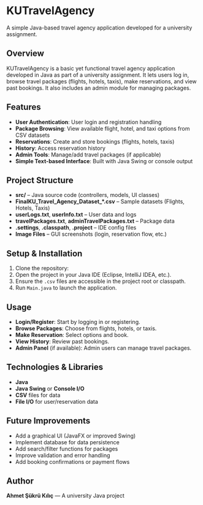# KUTravelAgency

A simple Java-based travel agency application developed for a university assignment.

## Overview
KUTravelAgency is a basic yet functional travel agency application developed in Java as part of a university assignment. It lets users log in, browse travel packages (flights, hotels, taxis), make reservations, and view past bookings. It also includes an admin module for managing packages.

## Features
- **User Authentication**: User login and registration handling
- **Package Browsing**: View available flight, hotel, and taxi options from CSV datasets
- **Reservations**: Create and store bookings (flights, hotels, taxis)
- **History**: Access reservation history
- **Admin Tools**: Manage/add travel packages (if applicable)
- **Simple Text-based Interface**: Built with Java Swing or console output

## Project Structure
- **src/** – Java source code (controllers, models, UI classes)
- **FinalKU_Travel_Agency_Dataset_*.csv** – Sample datasets (Flights, Hotels, Taxis)
- **userLogs.txt**, **userInfo.txt** – User data and logs
- **travelPackages.txt**, **adminTravelPackages.txt** – Package data
- **.settings**, **.classpath**, **.project** – IDE config files
- **Image Files** – GUI screenshots (login, reservation flow, etc.)

## Setup & Installation
1. Clone the repository:
2. Open the project in your Java IDE (Eclipse, IntelliJ IDEA, etc.).
3. Ensure the `.csv` files are accessible in the project root or classpath.
4. Run `Main.java` to launch the application.

## Usage
- **Login/Register**: Start by logging in or registering.
- **Browse Packages**: Choose from flights, hotels, or taxis.
- **Make Reservation**: Select options and book.
- **View History**: Review past bookings.
- **Admin Panel** (if available): Admin users can manage travel packages.

## Technologies & Libraries
- **Java**
- **Java Swing** or **Console I/O**
- **CSV** files for data
- **File I/O** for user/reservation data

## Future Improvements
- Add a graphical UI (JavaFX or improved Swing)
- Implement database for data persistence
- Add search/filter functions for packages
- Improve validation and error handling
- Add booking confirmations or payment flows

## Author
**Ahmet Şükrü Kılıç** — A university Java project

